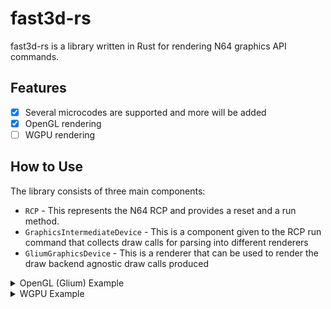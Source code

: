 # fast3d-rs

fast3d-rs is a library written in Rust for rendering N64 graphics API commands.

## Features

- [x] Several microcodes are supported and more will be added
- [x] OpenGL rendering
- [ ] WGPU rendering

## How to Use

The library consists of three main components:

- `RCP` - This represents the N64 RCP and provides a reset and a run method.
- `GraphicsIntermediateDevice` - This is a component given to the RCP run command that collects draw calls for parsing into different renderers
- `GliumGraphicsDevice` - This is a renderer that can be used to render the draw backend agnostic draw calls produced

<details>
<summary>OpenGL (Glium) Example</summary>
  
```rust
// Prepare the context device
self.graphics_device.start_frame(&mut frame);

// Run the RCP
self.rcp.run(&mut self.intermediate_graphics_device, commands);

// Draw the produced draw calls to context
for draw_call in &self.intermediate_graphics_device.draw_calls {
    assert!(!draw_call.vbo.vbo.is_empty());

    self.graphics_device.set_cull_mode(draw_call.cull_mode);

    self.graphics_device
        .set_depth_stencil_params(draw_call.stencil);

    self.graphics_device.set_blend_state(draw_call.blend_state);
    self.graphics_device.set_viewport(&draw_call.viewport);
    self.graphics_device.set_scissor(draw_call.scissor);

    self.graphics_device.load_program(
        &self.display,
        draw_call.shader_hash,
        draw_call.other_mode_h,
        draw_call.other_mode_l,
        draw_call.geometry_mode,
        draw_call.combine,
    );

    // loop through textures and bind them
    for (index, hash) in draw_call.textures.iter().enumerate() {
        if let Some(hash) = hash {
            let texture = self
                .intermediate_graphics_device
                .texture_cache
                .get_mut(*hash)
                .unwrap();
            self.graphics_device
                .bind_texture(&self.display, index, texture);
        }
    }

    // loop through samplers and bind them
    for (index, sampler) in draw_call.samplers.iter().enumerate() {
        if let Some(sampler) = sampler {
            self.graphics_device.bind_sampler(index, sampler);
        }
    }

    // draw triangles
    self.graphics_device.draw_triangles(
        &self.display,
        target,
        draw_call.projection_matrix,
        &draw_call.fog,
        &draw_call.vbo.vbo,
        &draw_call.uniforms,
    );
}

// Finish rendering
self.graphics_device.end_frame();

// Clear the draw calls
self.intermediate_graphics_device.clear_draw_calls();
```

</details>

<details>
  <summary>WGPU Example</summary>

```rust
```
  
</details>
